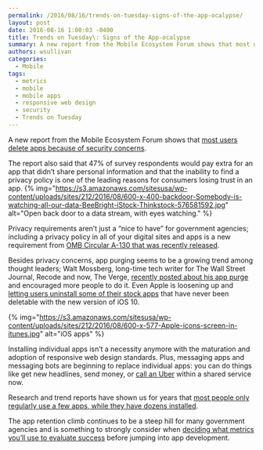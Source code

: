 ```yaml
---
permalink: /2016/08/16/trends-on-tuesday-signs-of-the-app-ocalypse/
layout: post
date: 2016-08-16 1:00:03 -0400
title: Trends on Tuesday\: Signs of the App-ocalypse
summary: A new report from the Mobile Ecosystem Forum shows that most users delete apps because of security concerns. The report also&nbsp;said&nbsp;that 47% of survey respondents would pay extra for an app that didn&rsquo;t share personal information and that the inability to find a privacy policy is one of the leading reasons for consumers losing trust
authors: wsullivan
categories:
  - Mobile
tags:
  - metrics
  - mobile
  - mobile apps
  - responsive web design
  - security
  - Trends on Tuesday
---
```


A new report from the Mobile Ecosystem Forum shows that [most users delete apps because of security concerns](http://www.marketingcharts.com/online/1-in-2-mobile-users-say-theyve-deleted-an-app-over-privacy-concerns-69647/attachment/mefavg-actions-taken-response-to-app-privacy-concerns-aug2016/).

The report also said that 47% of survey respondents would pay extra for an app that didn’t share personal information and that the inability to find a privacy policy is one of the leading reasons for consumers losing trust in an app. {% img="https://s3.amazonaws.com/sitesusa/wp-content/uploads/sites/212/2016/08/600-x-400-backdoor-Somebody-is-watching-all-our-data-BeeBright-iStock-Thinkstock-576581592.jpg" alt="Open back door to a data stream, with eyes watching." %} 

Privacy requirements aren’t just a &#8220;nice to have&#8221; for government agencies; including a privacy policy in all of your digital sites and apps is a new requirement from [OMB Circular A-130 that was recently released](https://www.WHATEVER/2016/07/27/managing-federal-information-as-a-strategic-resource/).

Besides privacy concerns, app purging seems to be a growing trend among thought leaders; Walt Mossberg, long-time tech writer for The Wall Street Journal, Recode and now, The Verge, [recently posted about his app purge](http://www.theverge.com/2016/7/20/12231176/walt-mossberg-delete-your-unnecessary-apps) and encouraged more people to do it. Even Apple is loosening up and [letting users uninstall some of their stock apps](http://www.theverge.com/2016/6/13/11923112/apple-ios-10-delete-stock-apps) that have never been deletable with the new version of iOS 10.

{% img="https://s3.amazonaws.com/sitesusa/wp-content/uploads/sites/212/2016/08/600-x-577-Apple-icons-screen-in-itunes.jpg" alt="iOS apps" %}

Installing individual apps isn’t a necessity anymore with the maturation and adoption of responsive web design standards. Plus, messaging apps and messaging bots are beginning to replace individual apps: you can do things like get new headlines, send money, or [call an Uber](https://techcrunch.com/2015/12/16/facebook-messenger-transportation/) within a shared service now.

Research and trend reports have shown us for years that  [most people only regularly use a few apps, while they have dozens installed](https://www.WHATEVER/2015/10/27/trends-on-tuesday-users-spend-most-of-their-time-in-social-apps/).

The app retention climb continues to be a steep hill for many government agencies and is something to strongly consider when [deciding what metrics you’ll use to evaluate success](https://www.WHATEVER/2016/05/12/using-pirate-metrics-to-analyze-your-mobile-applications-audience/) before jumping into app development.